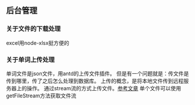 ## 后台管理


### 关于文件的下载处理
excel用node-xlsx挺方便的

### 关于单词上传处理
单词文件是json文件，用antd的上传文件插件。
但是有一个问题就是：传文件是传到哪里，传了之后怎么处理到数据库。
上传的概念，是将本地文件传到远程服务器上的操作。
通过stream流的方式上传文件。[参考文章](https://segmentfault.com/a/1190000020239877)
单个文件可以使用getFileStream方法获取文件流
